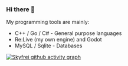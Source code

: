 ### Hi there 👋

My programming tools are mainly:

- C++ / Go / C# - General purpose languages
- Re:Live (my own engine) and Godot
- MySQL / Sqlite - Databases


[![Skyfrei github activity graph](https://github-readme-activity-graph.vercel.app/graph?username=Skyfrei)](https://github.com/Skyfrei/github-readme-activity-graph)


